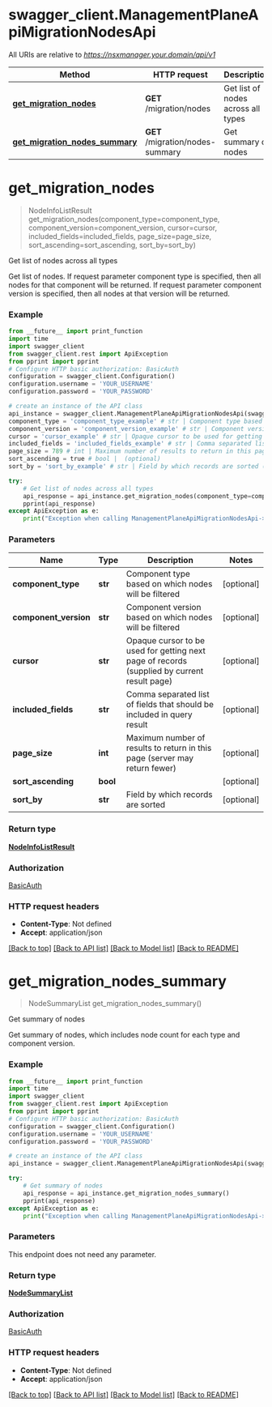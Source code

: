 # swagger_client.ManagementPlaneApiMigrationNodesApi

All URIs are relative to *https://nsxmanager.your.domain/api/v1*

Method | HTTP request | Description
------------- | ------------- | -------------
[**get_migration_nodes**](ManagementPlaneApiMigrationNodesApi.md#get_migration_nodes) | **GET** /migration/nodes | Get list of nodes across all types
[**get_migration_nodes_summary**](ManagementPlaneApiMigrationNodesApi.md#get_migration_nodes_summary) | **GET** /migration/nodes-summary | Get summary of nodes

# **get_migration_nodes**
> NodeInfoListResult get_migration_nodes(component_type=component_type, component_version=component_version, cursor=cursor, included_fields=included_fields, page_size=page_size, sort_ascending=sort_ascending, sort_by=sort_by)

Get list of nodes across all types

Get list of nodes. If request parameter component type is specified, then all nodes for that component will be returned. If request parameter component version is specified, then all nodes at that version will be returned. 

### Example
```python
from __future__ import print_function
import time
import swagger_client
from swagger_client.rest import ApiException
from pprint import pprint
# Configure HTTP basic authorization: BasicAuth
configuration = swagger_client.Configuration()
configuration.username = 'YOUR_USERNAME'
configuration.password = 'YOUR_PASSWORD'

# create an instance of the API class
api_instance = swagger_client.ManagementPlaneApiMigrationNodesApi(swagger_client.ApiClient(configuration))
component_type = 'component_type_example' # str | Component type based on which nodes will be filtered (optional)
component_version = 'component_version_example' # str | Component version based on which nodes will be filtered (optional)
cursor = 'cursor_example' # str | Opaque cursor to be used for getting next page of records (supplied by current result page) (optional)
included_fields = 'included_fields_example' # str | Comma separated list of fields that should be included in query result (optional)
page_size = 789 # int | Maximum number of results to return in this page (server may return fewer) (optional)
sort_ascending = true # bool |  (optional)
sort_by = 'sort_by_example' # str | Field by which records are sorted (optional)

try:
    # Get list of nodes across all types
    api_response = api_instance.get_migration_nodes(component_type=component_type, component_version=component_version, cursor=cursor, included_fields=included_fields, page_size=page_size, sort_ascending=sort_ascending, sort_by=sort_by)
    pprint(api_response)
except ApiException as e:
    print("Exception when calling ManagementPlaneApiMigrationNodesApi->get_migration_nodes: %s\n" % e)
```

### Parameters

Name | Type | Description  | Notes
------------- | ------------- | ------------- | -------------
 **component_type** | **str**| Component type based on which nodes will be filtered | [optional] 
 **component_version** | **str**| Component version based on which nodes will be filtered | [optional] 
 **cursor** | **str**| Opaque cursor to be used for getting next page of records (supplied by current result page) | [optional] 
 **included_fields** | **str**| Comma separated list of fields that should be included in query result | [optional] 
 **page_size** | **int**| Maximum number of results to return in this page (server may return fewer) | [optional] 
 **sort_ascending** | **bool**|  | [optional] 
 **sort_by** | **str**| Field by which records are sorted | [optional] 

### Return type

[**NodeInfoListResult**](NodeInfoListResult.md)

### Authorization

[BasicAuth](../README.md#BasicAuth)

### HTTP request headers

 - **Content-Type**: Not defined
 - **Accept**: application/json

[[Back to top]](#) [[Back to API list]](../README.md#documentation-for-api-endpoints) [[Back to Model list]](../README.md#documentation-for-models) [[Back to README]](../README.md)

# **get_migration_nodes_summary**
> NodeSummaryList get_migration_nodes_summary()

Get summary of nodes

Get summary of nodes, which includes node count for each type and component version.

### Example
```python
from __future__ import print_function
import time
import swagger_client
from swagger_client.rest import ApiException
from pprint import pprint
# Configure HTTP basic authorization: BasicAuth
configuration = swagger_client.Configuration()
configuration.username = 'YOUR_USERNAME'
configuration.password = 'YOUR_PASSWORD'

# create an instance of the API class
api_instance = swagger_client.ManagementPlaneApiMigrationNodesApi(swagger_client.ApiClient(configuration))

try:
    # Get summary of nodes
    api_response = api_instance.get_migration_nodes_summary()
    pprint(api_response)
except ApiException as e:
    print("Exception when calling ManagementPlaneApiMigrationNodesApi->get_migration_nodes_summary: %s\n" % e)
```

### Parameters
This endpoint does not need any parameter.

### Return type

[**NodeSummaryList**](NodeSummaryList.md)

### Authorization

[BasicAuth](../README.md#BasicAuth)

### HTTP request headers

 - **Content-Type**: Not defined
 - **Accept**: application/json

[[Back to top]](#) [[Back to API list]](../README.md#documentation-for-api-endpoints) [[Back to Model list]](../README.md#documentation-for-models) [[Back to README]](../README.md)


